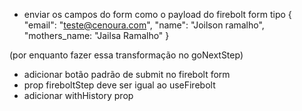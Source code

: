 * enviar os campos do form como o payload do firebolt form tipo
{
  "email": "teste@cenoura.com",
  "name": "Joilson ramalho",
  "mothers_name: "Jailsa Ramalho"
}

(por enquanto fazer essa transformação no goNextStep)


* adicionar botão padrão de submit no firebolt form
* prop fireboltStep deve ser igual ao useFirebolt
* adicionar withHistory prop